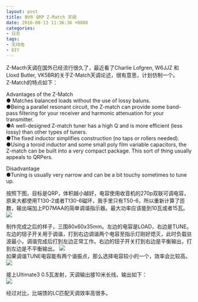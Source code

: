 ```yaml
---
layout: post
title: 制作 QRP Z-Match 天调
date: 2016-08-13 11:36:36 +0800
categories:
- 日志
tags:
- 无线电
- DIY
---
```


Z-Macth天调在国外已经流行很久了，最近看了Charlie Lofgren, W6JJZ 和 Lloxd Butler, VK5BR的关于Z-Match天调论述，很有意思，计划仿制一个。    
Z-Match的特点如下：    

Advantages of the Z-Match     
● Matches balanced loads without the use of lossy baluns.    
●Being a parallel resonant circuit, the Z-match can provide some band-pass filtering for your receiver and harmonic attenuation for your transmitter.    
●A well-designed Z-match tuner has a high Q and is more efficient (less lossy) than other types of tuners.    
●The fixed inductor simplifies construction (no taps or rollers needed).    
●Using a toroid inductor and some small poly film variable capacitors, the Z-match can be built into a very compact package. This sort of thing usually appeals to QRPers.    

Disadvantage      
●Tuning is usually very narrow and can be a bit touchy sometimes to tune up.    

按照下图，目标是QRP，体积越小越好，电容使用收音机的270p双联可调电容，原来大都使用T130-2或者T130-6磁环，我手里只有T50-6，所以重新计算了匝数，输出端加上PD7MAA的简单调谐指示器。最大功率应该能到10瓦或者15瓦。    
![](https://github.com/bh3nvn/bh3nvn.github.io/raw/master/image/2016/2016-08-12-01.jpg)     	

制作完成之后的样子，三围80x60x35mm。左边的电容是LOAD，右边是TUNE。左边的钮子开关用于调谐，打到右边调谐两个电容至指示灯刚好熄灭，此时负载驻波最小，调谐完成后打到左边正常工作。右边的钮子开关打到右边是平衡输出，打到左边是不平衡输出。    ![](https://github.com/bh3nvn/bh3nvn.github.io/raw/master/image/2016/2016-08-12-00.jpg)     		  
如果调谐TUNE电容能有两个谐振点，那么选择电容较小的一个，效率会比较高。    
![](https://github.com/bh3nvn/bh3nvn.github.io/raw/master/image/2016/2016-08-12-02.jpg)     		


接上Ultimate3 0.5瓦发射，天调输出接10米长线，输出如下：    
![](https://github.com/bh3nvn/bh3nvn.github.io/raw/master/image/2016/2016-08-12-03.jpg)     		

经过对比，比端馈的LC匹配天调效率高很多。



